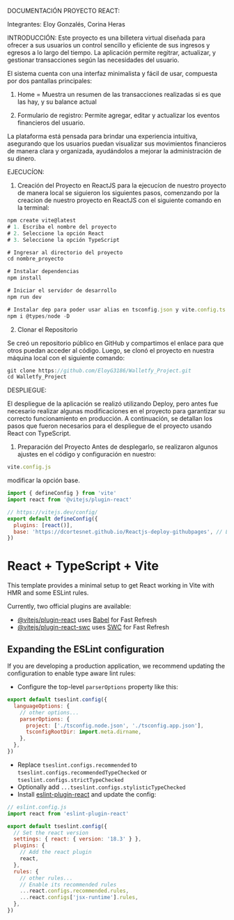 DOCUMENTACIÓN PROYECTO REACT: 

Integrantes: Eloy Gonzalés, Corina Heras

INTRODUCCIÓN: 
Este proyecto es una billetera virtual diseñada para ofrecer a sus usuarios un control sencillo y eficiente de sus ingresos y egresos a lo largo del tiempo. La aplicación permite regitrar, actualizar, y gestionar transacciones según las necesidades del usuario.

El sistema cuenta con una interfaz minimalista y fácil de usar, compuesta por dos pantallas principales: 

1. Home = Muestra un resumen de las transacciones realizadas si es que las hay, y su balance actual

2. Formulario de registro: Permite agregar, editar y actualizar los eventos financieros del usuario. 

La plataforma está pensada para brindar una experiencia intuitiva, asegurando que los usuarios puedan visualizar sus movimientos financieros de manera clara y organizada, ayudándolos a mejorar la administración de su dinero.



EJECUCÍON: 
1. Creación del Proyecto en ReactJS
para la ejecucíon de nuestro proyecto de manera local se siguieron los siguientes pasos, comenzando por la creacion de nuestro proyecto en ReactJS con el siguiente comando en la terminal:

```js
npm create vite@latest
# 1. Escriba el nombre del proyecto
# 2. Seleccione la opción React
# 3. Seleccione la opción TypeScript

# Ingresar al directorio del proyecto
cd nombre_proyecto

# Instalar dependencias
npm install

# Iniciar el servidor de desarrollo 
npm run dev

# Instalar dep para poder usar alias en tsconfig.json y vite.config.ts
npm i @types/node -D

```

2. Clonar el Repositorio

Se creó un repositorio público en GitHub y compartimos el enlace para que otros puedan acceder al código. Luego, se clonó el proyecto en nuestra máquina local con el siguiente comando: 

```js
git clone https://github.com/EloyG3186/Walletfy_Project.git
cd Walletfy_Project
```

DESPLIEGUE:

El despliegue de la aplicación se realizó utilizando Deploy, pero antes fue necesario realizar algunas modificaciones en el proyecto para garantizar su correcto funcionamiento en producción. A continuación, se detallan los pasos que fueron necesarios para el despliegue de el proyecto usando React con TypeScript. 

1. Preparación del Proyecto 
Antes de desplegarlo, se realizaron algunos ajustes en el código y configuración en nuestro:  
```js
vite.config.js
```

modificar la opción base. 

```js
import { defineConfig } from 'vite'
import react from '@vitejs/plugin-react'

// https://vitejs.dev/config/
export default defineConfig({
  plugins: [react()],
  base: 'https://dcortesnet.github.io/Reactjs-deploy-githubpages', // Link page
})
```








# React + TypeScript + Vite

This template provides a minimal setup to get React working in Vite with HMR and some ESLint rules.

Currently, two official plugins are available:

- [@vitejs/plugin-react](https://github.com/vitejs/vite-plugin-react/blob/main/packages/plugin-react/README.md) uses [Babel](https://babeljs.io/) for Fast Refresh
- [@vitejs/plugin-react-swc](https://github.com/vitejs/vite-plugin-react-swc) uses [SWC](https://swc.rs/) for Fast Refresh

## Expanding the ESLint configuration

If you are developing a production application, we recommend updating the configuration to enable type aware lint rules:

- Configure the top-level `parserOptions` property like this:

```js
export default tseslint.config({
  languageOptions: {
    // other options...
    parserOptions: {
      project: ['./tsconfig.node.json', './tsconfig.app.json'],
      tsconfigRootDir: import.meta.dirname,
    },
  },
})
```

- Replace `tseslint.configs.recommended` to `tseslint.configs.recommendedTypeChecked` or `tseslint.configs.strictTypeChecked`
- Optionally add `...tseslint.configs.stylisticTypeChecked`
- Install [eslint-plugin-react](https://github.com/jsx-eslint/eslint-plugin-react) and update the config:

```js
// eslint.config.js
import react from 'eslint-plugin-react'

export default tseslint.config({
  // Set the react version
  settings: { react: { version: '18.3' } },
  plugins: {
    // Add the react plugin
    react,
  },
  rules: {
    // other rules...
    // Enable its recommended rules
    ...react.configs.recommended.rules,
    ...react.configs['jsx-runtime'].rules,
  },
})
```
